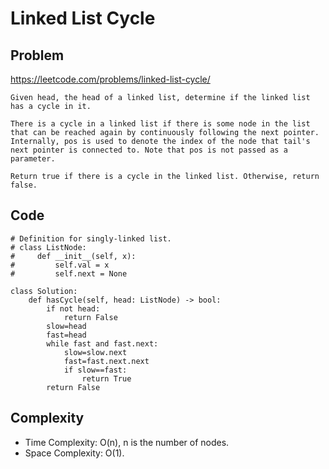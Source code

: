 # Linked List Cycle
## Problem
https://leetcode.com/problems/linked-list-cycle/
```
Given head, the head of a linked list, determine if the linked list has a cycle in it.

There is a cycle in a linked list if there is some node in the list that can be reached again by continuously following the next pointer.
Internally, pos is used to denote the index of the node that tail's next pointer is connected to. Note that pos is not passed as a parameter.

Return true if there is a cycle in the linked list. Otherwise, return false.
```
## Code
```
# Definition for singly-linked list.
# class ListNode:
#     def __init__(self, x):
#         self.val = x
#         self.next = None

class Solution:
    def hasCycle(self, head: ListNode) -> bool:
        if not head:
            return False
        slow=head
        fast=head
        while fast and fast.next:
            slow=slow.next
            fast=fast.next.next
            if slow==fast:
                return True
        return False
```
## Complexity
- Time Complexity: O(n), n is the number of nodes.
- Space Complexity: O(1).
